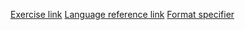 [Exercise link](https://www.w3resource.com/c-programming-exercises/)
[Language reference link](https://en.wikibooks.org/wiki/C_Programming)
[Format specifier](http://codeforwin.org/2015/05/list-of-all-format-specifiers-in-c-programming.html)